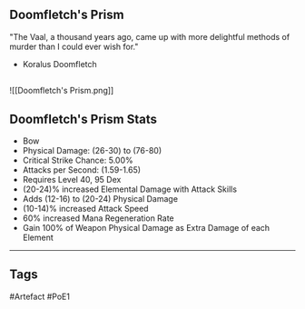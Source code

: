 ## Doomfletch's Prism
"The Vaal, a thousand years ago,
came up with more delightful methods of murder
than I could ever wish for."
- Koralus Doomfletch
##
![[Doomfletch's Prism.png]]
## Doomfletch's Prism Stats
- Bow
- Physical Damage: (26-30) to (76-80)
- Critical Strike Chance: 5.00%
- Attacks per Second: (1.59-1.65)
- Requires Level 40, 95 Dex
- (20-24)% increased Elemental Damage with Attack Skills
- Adds (12-16) to (20-24) Physical Damage
- (10-14)% increased Attack Speed
- 60% increased Mana Regeneration Rate
- Gain 100% of Weapon Physical Damage as Extra Damage of each Element


---
## Tags
#Artefact
#PoE1